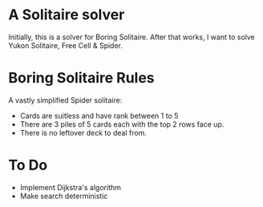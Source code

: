# A Solitaire solver
Initially, this is a solver for Boring Solitaire.
After that works, I want to solve Yukon Solitaire, Free Cell & Spider.

# Boring Solitaire Rules
A vastly simplified Spider solitaire:
  - Cards are suitless and have rank between 1 to 5
  - There are 3 piles of 5 cards each with the top 2 rows face up.
  - There is no leftover deck to deal from.

# To Do
- Implement Dijkstra's algorithm
- Make search deterministic
